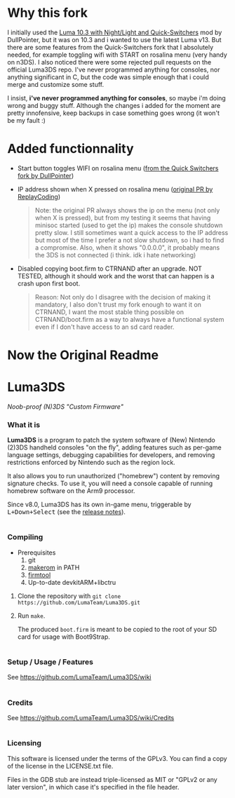 # Why this fork
I initially used the [Luma 10.3 with Night/Light and Quick-Switchers](https://gbatemp.net/download/luma-10-3-with-night-light-and-quick-switchers.35619/) mod by DullPointer, but it was on 10.3 and i wanted to use the latest Luma v13. But there are some features from the Quick-Switchers fork that I absolutely needed, for example toggling wifi with START on rosalina menu (very handy on n3DS). I also noticed there were some rejected pull requests on the official Luma3DS repo. I've never programmed anything for consoles, nor anything significant in C, but the code was simple enough that i could merge and customize some stuff.

I insist, **i've never programmed anything for consoles**, so maybe i'm doing wrong and buggy stuff. Although the changes i added for the moment are pretty innofensive, keep backups in case something goes wrong (it won't be my fault :)

# Added functionnality
* Start button toggles WIFI on rosalina menu ([from the Quick Switchers fork by DullPointer](https://github.com/LumaTeam/Luma3DS/commit/c1a20558bed3d792d54069719a898006af20ba85))
* IP address shown when X pressed on rosalina menu ([original PR by ReplayCoding](https://github.com/LumaTeam/Luma3DS/pull/1282/commits/35f6ab10c9e5240d0a64bc09c335ed06bc00f700))


  >Note: the original PR always shows the ip on the menu (not only when X is pressed), but from my testing it seems that having minisoc started (used to get the ip) makes the console shutdown pretty slow. I still sometimes want a quick access to the IP address but most of the time I prefer a not slow shutdown, so i had to find a compromise. Also, when it shows "0.0.0.0", it probably means the 3DS is not connected (i think. idk i hate networking)


* Disabled copying boot.firm to CTRNAND after an upgrade. NOT TESTED, although it should work and the worst that can happen is a crash upon first boot.

  >Reason: Not only do I disagree with the decision of making it mandatory, I also don't trust my fork enough to want it on CTRNAND, I want the most stable thing possible on CTRNAND/boot.firm as a way to always have a functional system even if I don't have access to an sd card reader.


# Now the Original Readme

# Luma3DS
*Noob-proof (N)3DS "Custom Firmware"*

### What it is
**Luma3DS** is a program to patch the system software of (New) Nintendo (2)3DS handheld consoles "on the fly", adding features such as per-game language settings, debugging capabilities for developers, and removing restrictions enforced by Nintendo such as the region lock.

It also allows you to run unauthorized ("homebrew") content by removing signature checks.
To use it, you will need a console capable of running homebrew software on the Arm9 processor.

Since v8.0, Luma3DS has its own in-game menu, triggerable by <kbd>L+Down+Select</kbd> (see the [release notes](https://github.com/LumaTeam/Luma3DS/releases/tag/v8.0)).

#
### Compiling
* Prerequisites
    1. git
    2. [makerom](https://github.com/jakcron/Project_CTR) in PATH
    3. [firmtool](https://github.com/TuxSH/firmtool)
    4. Up-to-date devkitARM+libctru
1. Clone the repository with `git clone https://github.com/LumaTeam/Luma3DS.git`
2. Run `make`.

    The produced `boot.firm` is meant to be copied to the root of your SD card for usage with Boot9Strap.

#
### Setup / Usage / Features
See https://github.com/LumaTeam/Luma3DS/wiki

#
### Credits
See https://github.com/LumaTeam/Luma3DS/wiki/Credits

#
### Licensing
This software is licensed under the terms of the GPLv3. You can find a copy of the license in the LICENSE.txt file.

Files in the GDB stub are instead triple-licensed as MIT or "GPLv2 or any later version", in which case it's specified in the file header.
